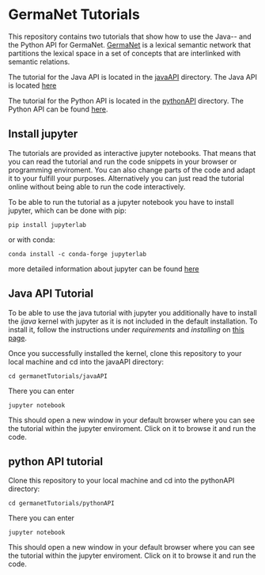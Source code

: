 # GermaNet Tutorials

This repository contains two tutorials that show how to use the Java-- and the Python API for GermaNet. [GermaNet](https://uni-tuebingen.de/de/142806) is a lexical semantic network that partitions the lexical
space in a set of concepts that are interlinked with semantic relations.

The tutorial for the Java API is located in the [javaAPI](https://github.com/Germanet-sfs/germanetTutorials/tree/master/javaAPI) directory. The Java API is located [here](https://github.com/Germanet-sfs/GermaNetApi)

The tutorial for the Python API is located in the [pythonAPI](https://github.com/Germanet-sfs/germanetTutorials/tree/master/pythonAPI) directory. The Python API can be found [here](https://github.com/Germanet-sfs/germanetpy).


## Install jupyter
The tutorials are provided as interactive jupyter notebooks. That means that you can read the tutorial and run the code snippets in your browser or programming enviroment. You can also change parts of the code and adapt it to your fulfill your purposes.
Alternatively you can just read the tutorial online without being able to run the code interactively.

To be able to run the tutorial as a jupyter notebook you have to install jupyter, which can be done with pip:
```
pip install jupyterlab
```
or with conda:
```
conda install -c conda-forge jupyterlab
```
more detailed information about jupyter can be found [here](https://jupyterlab.readthedocs.io/en/stable/getting_started/installation.html)

## Java API Tutorial

To be able to use the java tutorial with jupyter you additionally have to install the *ijava* kernel with jupyter as it is not included in the default installation. To install it, follow the instructions under *requirements* and *installing* on [this page](https://github.com/SpencerPark/IJava#requirements).

Once you successfully installed the kernel, clone this repository to your local machine and cd into the javaAPI directory:
```console
cd germanetTutorials/javaAPI
```

There you can enter 
```
jupyter notebook
```
This should open a new window in your default browser where you can see the tutorial within the jupyter enviroment. Click on it to browse it and run the code.

## python API tutorial
Clone this repository to your local machine and cd into the pythonAPI directory:
```console
cd germanetTutorials/pythonAPI
```
There you can enter 
```
jupyter notebook
```
This should open a new window in your default browser where you can see the tutorial within the jupyter enviroment. Click on it to browse it and run the code.
